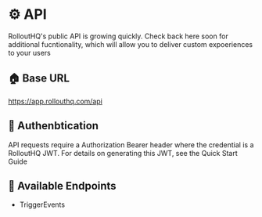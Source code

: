 # ⚙️ API

RolloutHQ's public API is growing quickly. Check back here soon for additional fucntionality, which will allow you to deliver custom expoeriences to your users

## 🏠 Base URL
https://app.rollouthq.com/api


## 🔐 Authenbtication

API requests require a Authorization Bearer header where the credential is a RolloutHQ JWT. For details on generating this JWT, see the Quick Start Guide


## 📝 Available Endpoints

- TriggerEvents
